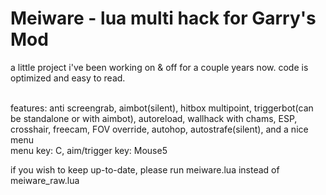 # Meiware - lua multi hack for Garry's Mod
a little project i've been working on & off for a couple years now. code is optimized and easy to read.<br/><br>

features: anti screengrab, aimbot(silent), hitbox multipoint, triggerbot(can be standalone or with aimbot), autoreload, wallhack with chams, ESP, crosshair, freecam, FOV override, autohop, autostrafe(silent), and a nice menu<br/>
menu key: C, aim/trigger key: Mouse5<br>

if you wish to keep up-to-date, please run meiware.lua instead of meiware_raw.lua<br>
